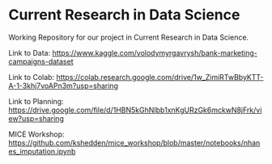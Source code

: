 # Current Research in Data Science
Working Repository for our project in Current Research in Data Science.


Link to Data: https://www.kaggle.com/volodymyrgavrysh/bank-marketing-campaigns-dataset

Link to Colab: https://colab.research.google.com/drive/1w_ZimiRTwBbyKTT-A-1-3khj7voAPn3m?usp=sharing

Link to Planning: https://drive.google.com/file/d/1HBN5kGhNIbb1xnKgURzGk6mckwN8jFrk/view?usp=sharing

MICE Workshop: https://github.com/kshedden/mice_workshop/blob/master/notebooks/nhanes_imputation.ipynb
